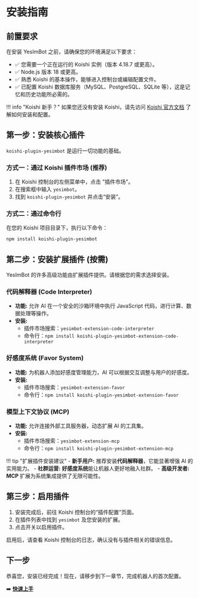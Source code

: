 # 安装指南

## 前置要求

在安装 YesImBot 之前，请确保您的环境满足以下要求：

-   ✅ 您需要一个正在运行的 Koishi 实例（版本 4.18.7 或更高）。
-   ✅ Node.js 版本 18 或更高。
-   ✅ 熟悉 Koishi 的基本操作，能够进入控制台或编辑配置文件。
-   ✅ 已配置 Koishi 数据库服务（MySQL、PostgreSQL、SQLite 等），这是记忆和历史功能所必需的。

!!! info "Koishi 新手？"
    如果您还没有安装 Koishi，请先访问 [Koishi 官方文档](https://koishi.chat/) 了解如何安装和配置。

## 第一步：安装核心插件

`koishi-plugin-yesimbot` 是运行一切功能的基础。

### 方式一：通过 Koishi 插件市场 (推荐)

1.  在 Koishi 控制台的左侧菜单中，点击 "插件市场"。
2.  在搜索框中输入 `yesimbot`。
3.  找到 `koishi-plugin-yesimbot` 并点击“安装”。

### 方式二：通过命令行

在您的 Koishi 项目目录下，执行以下命令：

```bash
npm install koishi-plugin-yesimbot
```

## 第二步：安装扩展插件 (按需)

YesImBot 的许多高级功能由扩展插件提供。请根据您的需求选择安装。

### 代码解释器 (Code Interpreter)

-   **功能:** 允许 AI 在一个安全的沙箱环境中执行 JavaScript 代码，进行计算、数据处理等操作。
-   **安装:**
    -   插件市场搜索：`yesimbot-extension-code-interpreter`
    -   命令行：`npm install koishi-plugin-yesimbot-extension-code-interpreter`

### 好感度系统 (Favor System)

-   **功能:** 为机器人添加好感度管理能力，AI 可以根据交互调整与用户的好感度。
-   **安装:**
    -   插件市场搜索：`yesimbot-extension-favor`
    -   命令行：`npm install koishi-plugin-yesimbot-extension-favor`

### 模型上下文协议 (MCP)

-   **功能:** 允许连接外部工具服务器，动态扩展 AI 的工具集。
-   **安装:**
    -   插件市场搜索：`yesimbot-extension-mcp`
    -   命令行：`npm install koishi-plugin-yesimbot-extension-mcp`

!!! tip "扩展插件安装建议"
    -   **新手用户:** 推荐安装**代码解释器**，它能显著增强 AI 的实用能力。
    -   **社群运营:** **好感度系统**能让机器人更好地融入社群。
    -   **高级开发者:** **MCP** 扩展为系统集成提供了无限可能性。

## 第三步：启用插件

1.  安装完成后，前往 Koishi 控制台的“插件配置”页面。
2.  在插件列表中找到 `yesimbot` 及您安装的扩展。
3.  点击开关以启用插件。

启用后，请查看 Koishi 控制台的日志，确认没有与插件相关的错误信息。

## 下一步

恭喜您，安装已经完成！现在，请移步到下一章节，完成机器人的首次配置。

➡️ **[快速上手](quick-start.md)**